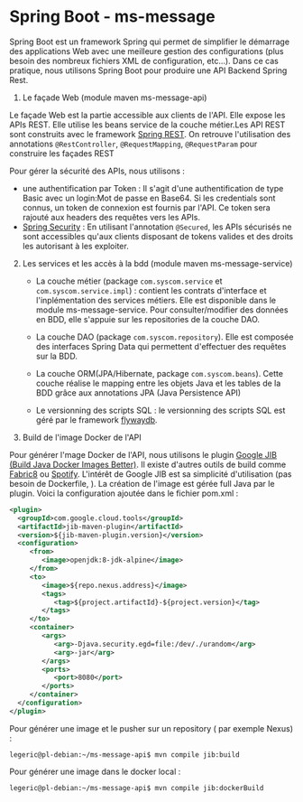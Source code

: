# Spring Boot - ms-message

Spring Boot est un framework Spring qui permet de simplifier le démarrage des applications Web
avec une meilleure gestion des configurations (plus besoin des nombreux fichiers XML de configuration, etc...).
Dans ce cas pratique, nous utilisons Spring Boot pour produire une API Backend Spring Rest.

  1. Le façade Web (module maven ms-message-api)

  Le façade Web est la partie accessible aux clients de l'API. Elle expose les APIs REST.
  Elle utilise les beans service  de la couche métier.Les API REST sont construits avec le framework
[Spring REST](https://projects.spring.io/spring-restdocs/ "link to Spring REST").
  On retrouve l'utilisation des annotations `@RestController`, `@RequestMapping`, `@RequestParam` pour construire les façades REST

  Pour gérer la sécurité des APIs, nous utilisons :
* une authentification par Token : Il s'agit d'une authentification de type Basic avec un login:Mot de passe en Base64.
Si les credentials sont connus, un token de connexion est fournis par l'API. Ce token sera rajouté aux headers des requêtes vers les APIs.
* [Spring Security](https://docs.spring.io/spring-security/site/docs/current/reference/htmlsingle/ "link to Spring Security") : En utilisant l'annotation `@Secured`, les APIs sécurisés
ne sont accessibles qu'aux clients disposant de tokens valides et des droits les autorisant à les exploiter.

2. Les services et les accès à la bdd (module maven ms-message-service)

    - La couche métier (package `com.syscom.service` et `com.syscom.service.impl`) : contient les contrats d'interface et l'inplémentation des services métiers. Elle est disponible dans le module ms-message-service. Pour consulter/modifier des données en BDD, elle s'appuie sur les repositories de la couche DAO.

    - La couche DAO (package `com.syscom.repository`). Elle est composée des interfaces Spring Data qui permettent d'effectuer des requêtes sur la BDD.

    - La couche ORM(JPA/Hibernate, package `com.syscom.beans`). Cette couche réalise le mapping entre les objets Java et les tables de la BDD grâce aux annotations JPA (Java Persistence API)

    - Le versionning des scripts SQL : le versionning des scripts SQL est géré par le framework [flywaydb](https://flywaydb.org "link to flyway").


3. Build de l'image Docker de l'API

Pour générer l'mage Docker de l'API, nous utilisons le plugin [Google JIB (Build Java
Docker Images Better)](https://cloudplatform.googleblog.com/2018/07/introducing-jib-build-java-docker-images-better.html). Il existe d'autres outils de build comme [Fabric8](https://maven.fabric8.io/) ou [Spotify](https://github.com/spotify/docker-maven-plugin).
L'intérêt de Google JIB est sa simplicité d'utilisation (pas besoin de Dockerfile,
). La création de l'image est gérée full Java par le plugin. Voici la configuration
ajoutée dans le fichier pom.xml :

```xml
<plugin>
  <groupId>com.google.cloud.tools</groupId>
  <artifactId>jib-maven-plugin</artifactId>
  <version>${jib-maven-plugin.version}</version>
  <configuration>
     <from>
        <image>openjdk:8-jdk-alpine</image>
     </from>
     <to>
        <image>${repo.nexus.address}</image>
        <tags>
           <tag>${project.artifactId}-${project.version}</tag>
        </tags>
     </to>
     <container>
        <args>
           <arg>-Djava.security.egd=file:/dev/./urandom</arg>
           <arg>-jar</arg>
        </args>
        <ports>
           <port>8080</port>
        </ports>
     </container>
  </configuration>
</plugin>
```

Pour générer une image et le pusher sur un repository ( par exemple Nexus) :

```
legeric@pl-debian:~/ms-message-api$ mvn compile jib:build
```

Pour générer une image dans le docker local :

```
legeric@pl-debian:~/ms-message-api$ mvn compile jib:dockerBuild
```
